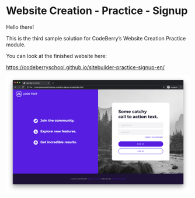 # Website Creation - Practice - Signup

Hello there!

This is the third sample solution for CodeBerry’s Website Creation Practice module.

You can look at the finished website here:

https://codeberryschool.github.io/sitebuilder-practice-signup-en/

![Signup Showcase](assets/sitebuilder-practice-showcase-signup.png?raw=true "Signup Showcase")